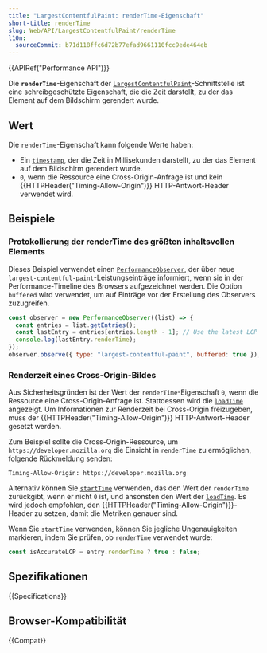 ```yaml
---
title: "LargestContentfulPaint: renderTime-Eigenschaft"
short-title: renderTime
slug: Web/API/LargestContentfulPaint/renderTime
l10n:
  sourceCommit: b71d118ffc6d72b77efad9661110fcc9ede464eb
---
```


{{APIRef("Performance API")}}

Die **`renderTime`**-Eigenschaft der [`LargestContentfulPaint`](/de/docs/Web/API/LargestContentfulPaint)-Schnittstelle ist eine schreibgeschützte Eigenschaft, die die Zeit darstellt, zu der das Element auf dem Bildschirm gerendert wurde.

## Wert

Die `renderTime`-Eigenschaft kann folgende Werte haben:

- Ein [`timestamp`](/de/docs/Web/API/DOMHighResTimeStamp), der die Zeit in Millisekunden darstellt, zu der das Element auf dem Bildschirm gerendert wurde.
- `0`, wenn die Ressource eine Cross-Origin-Anfrage ist und kein {{HTTPHeader("Timing-Allow-Origin")}} HTTP-Antwort-Header verwendet wird.

## Beispiele

### Protokollierung der renderTime des größten inhaltsvollen Elements

Dieses Beispiel verwendet einen [`PerformanceObserver`](/de/docs/Web/API/PerformanceObserver), der über neue `largest-contentful-paint`-Leistungseinträge informiert, wenn sie in der Performance-Timeline des Browsers aufgezeichnet werden. Die Option `buffered` wird verwendet, um auf Einträge vor der Erstellung des Observers zuzugreifen.

```js
const observer = new PerformanceObserver((list) => {
  const entries = list.getEntries();
  const lastEntry = entries[entries.length - 1]; // Use the latest LCP candidate
  console.log(lastEntry.renderTime);
});
observer.observe({ type: "largest-contentful-paint", buffered: true });
```

### Renderzeit eines Cross-Origin-Bildes

Aus Sicherheitsgründen ist der Wert der `renderTime`-Eigenschaft `0`, wenn die Ressource eine Cross-Origin-Anfrage ist. Stattdessen wird die [`loadTime`](/de/docs/Web/API/LargestContentfulPaint/loadTime) angezeigt. Um Informationen zur Renderzeit bei Cross-Origin freizugeben, muss der {{HTTPHeader("Timing-Allow-Origin")}} HTTP-Antwort-Header gesetzt werden.

Zum Beispiel sollte die Cross-Origin-Ressource, um `https://developer.mozilla.org` die Einsicht in `renderTime` zu ermöglichen, folgende Rückmeldung senden:

```http
Timing-Allow-Origin: https://developer.mozilla.org
```

Alternativ können Sie [`startTime`](/de/docs/Web/API/PerformanceEntry/startTime) verwenden, das den Wert der `renderTime` zurückgibt, wenn er nicht `0` ist, und ansonsten den Wert der [`loadTime`](/de/docs/Web/API/LargestContentfulPaint/loadTime). Es wird jedoch empfohlen, den {{HTTPHeader("Timing-Allow-Origin")}}-Header zu setzen, damit die Metriken genauer sind.

Wenn Sie `startTime` verwenden, können Sie jegliche Ungenauigkeiten markieren, indem Sie prüfen, ob `renderTime` verwendet wurde:

```js
const isAccurateLCP = entry.renderTime ? true : false;
```

## Spezifikationen

{{Specifications}}

## Browser-Kompatibilität

{{Compat}}
